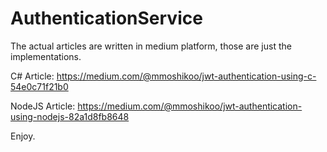 # AuthenticationService

The actual articles are written in medium platform, those are just the implementations.

C# Article: https://medium.com/@mmoshikoo/jwt-authentication-using-c-54e0c71f21b0

NodeJS Article: https://medium.com/@mmoshikoo/jwt-authentication-using-nodejs-82a1d8fb8648

Enjoy.
